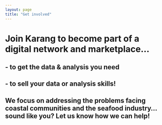 ```yaml
---
layout: page
title: "Get involved"
---
```


# Join Karang to become part of a digital network and marketplace…

## - to get the data & analysis you need

## - to sell your data or analysis skills!

## We focus on addressing the problems facing coastal communities and the seafood industry… sound like you? Let us know how we can help!
